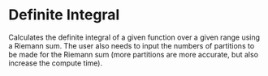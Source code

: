 # Definite Integral
Calculates the definite integral of a given function over a given range using a Riemann sum. The user also needs to input the numbers of partitions to be made for the Riemann sum (more partitions are more accurate, but also increase the compute time).
